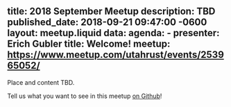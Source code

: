 title: 2018 September Meetup
description: TBD
published_date: 2018-09-21 09:47:00 -0600
layout: meetup.liquid
data:
  agenda:
    - presenter: Erich Gubler
      title: Welcome!
  meetup: https://www.meetup.com/utahrust/events/253965052/
---

Place and content TBD.

Tell us what you want to see in this meetup [on Github](https://github.com/utah-rust/utah-rust.github.io/issues/13)!
